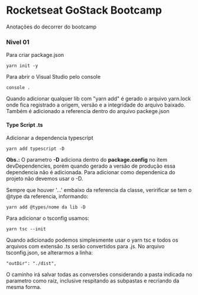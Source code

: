 # Rocketseat GoStack Bootcamp
Anotações do decorrer do bootcamp
### Nivel 01
Para criar package.json
```
yarn init -y
```
Para abrir o Visual Studio pelo console
```
console .
```
Quando adicionar qualquer lib com "yarn add" é gerado o arquivo yarn.lock onde fica registrado a origem, versão e a integridade do arquivo baixado.
Também é adicionado a referencia dentro do arquivo packege.json


#### Type Script .ts
Adicionar a dependencia typescript
```
yarn add typescript -D
```
**Obs.:** O parametro __-D__ adiciona dentro do **package.config** no item devDependencies, porém quando gerado a versão de produção essa dependencia não é adicionada. 
Para adicionar como dependenica do projeto não devemos usar o -D.

Sempre que houver '...' embaixo da referencia da classe, veririficar se tem o @type da referencia, informando:
```
yarn add @types/nome da lib -D
```
Para adicionar o tsconfig usamos:
```
yarn tsc --init
```
Quando adicionado podemos simplesmente usar o yarn tsc e todos os arquivos com extensão .ts serão convertidos para .js.
No arquivo tsconfig.json, se alterarmos a linha:
```
"outDir": "./dist", 
```

O caminho irá salvar todas as conversões considerando a pasta indicada no parametro como raiz, inclusive respitando as subpastas e recriando da mesma forma.



